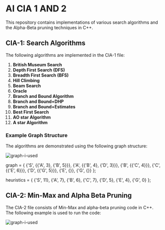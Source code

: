 # AI CIA 1 AND 2 

This repository contains implementations of various search algorithms and the Alpha-Beta pruning techniques in C++.

## CIA-1: Search Algorithms

The following algorithms are implemented in the CIA-1 file:

1. **British Museum Search**
2. **Depth First Search (DFS)**
3. **Breadth First Search (BFS)**
4. **Hill Climbing**
5. **Beam Search**
6. **Oracle**
7. **Branch and Bound Algorithm**
8. **Branch and Bound+DHP**
9. **Branch and Bound+Estimates**
10. **Best First Search**
11. **AO star Algorithm**
12. **A star Algorithm**

### Example Graph Structure

The algorithms are demonstrated using the following graph structure:

![graph-i-used](https://github.com/user-attachments/assets/0bae0dcb-e6e5-4150-9f9e-8ced61095ad8)


  graph = {
        {'S', {{'A', 3}, {'B', 5}}},
        {'A', {{'B', 4}, {'D', 3}}},
        {'B', {{'C', 4}}},
        {'C', {{'E', 6}}},
        {'D', {{'G', 5}}},
        {'E', {}},
        {'G', {}}
    };

  heuristics = {
        {'S', 11},
        {'A', 7},
        {'B', 6},
        {'C', 7},
        {'D', 5},
        {'E', 4},
        {'G', 0}
    };
## CIA-2: Min-Max and Alpha Beta Pruning

The CIA-2 file consists of Min-Max and alpha-beta pruning code in C++. The following example is used to run the code:

![graph-i-used](https://github.com/user-attachments/assets/c84db68c-bdfd-4f39-bcf0-c266ecd2d48c)


